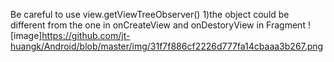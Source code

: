 Be careful to use view.getViewTreeObserver()
1)the object could be different from the one in onCreateView and onDestoryView in Fragment
![image]https://github.com/jt-huangk/Android/blob/master/img/31f7f886cf2226d777fa14cbaaa3b267.png


